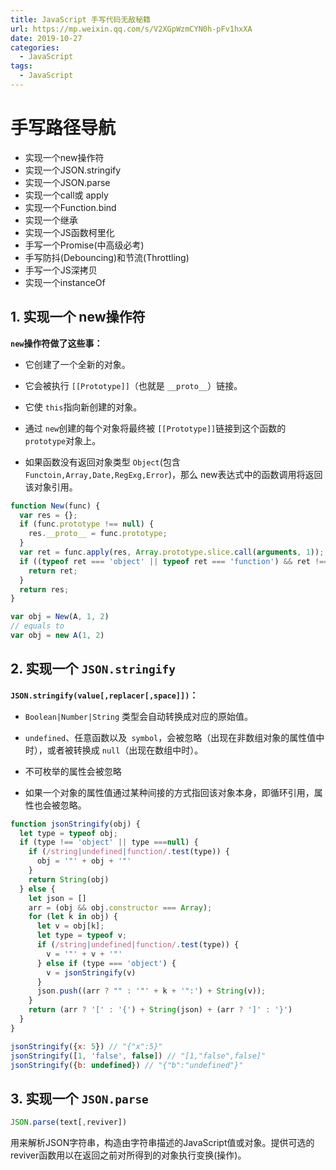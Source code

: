 ```yaml
---
title: JavaScript 手写代码无敌秘籍
url: https://mp.weixin.qq.com/s/V2XGpWzmCYN0h-pFv1hxXA
date: 2019-10-27
categories:
  - JavaScript
tags: 
  - JavaScript
---
```


# 手写路径导航
* 实现一个new操作符  
* 实现一个JSON.stringify  
* 实现一个JSON.parse  
* 实现一个call或 apply  
* 实现一个Function.bind  
* 实现一个继承  
* 实现一个JS函数柯里化  
* 手写一个Promise(中高级必考)  
* 手写防抖(Debouncing)和节流(Throttling)  
* 手写一个JS深拷贝  
* 实现一个instanceOf  

## 1. 实现一个 new操作符
**`new`操作符做了这些事：**

* 它创建了一个全新的对象。

* 它会被执行 `[[Prototype]]`（也就是 `__proto__`）链接。

* 它使 `this`指向新创建的对象。

* 通过 `new`创建的每个对象将最终被 `[[Prototype]]`链接到这个函数的 `prototype`对象上。

* 如果函数没有返回对象类型 `Object`(包含 `Functoin,Array,Date,RegExg,Error`)，那么 new表达式中的函数调用将返回该对象引用。

```javascript
function New(func) {
  var res = {};
  if (func.prototype !== null) {
    res.__proto__ = func.prototype;
  }
  var ret = func.apply(res, Array.prototype.slice.call(arguments, 1));
  if ((typeof ret === 'object' || typeof ret === 'function') && ret !== null) {
    return ret;
  }
  return res;
}

var obj = New(A, 1, 2)
// equals to
var obj = new A(1, 2)
```

## 2. 实现一个 `JSON.stringify`
**`JSON.stringify(value[,replacer[,space]])`：**

* `Boolean|Number|String` 类型会自动转换成对应的原始值。

* `undefined`、任意函数以及` symbol`，会被忽略（出现在非数组对象的属性值中时），或者被转换成 `null`（出现在数组中时）。

* 不可枚举的属性会被忽略

* 如果一个对象的属性值通过某种间接的方式指回该对象本身，即循环引用，属性也会被忽略。

```javascript
function jsonStringify(obj) {
  let type = typeof obj;
  if (type !== 'object' || type ===null) {
    if (/string|undefined|function/.test(type)) {
      obj = '"' + obj + '"'
    }
    return String(obj)
  } else {
    let json = []
    arr = (obj && obj.constructor === Array);
    for (let k in obj) {
      let v = obj[k];
      let type = typeof v;
      if (/string|undefined|function/.test(type)) {
        v = '"' + v + '"'
      } else if (type === 'object') {
        v = jsonStringify(v)
      }
      json.push((arr ? "" : '"' + k + '":') + String(v));
    }
    return (arr ? '[' : '{') + String(json) + (arr ? ']' : '}')
  }
}

jsonStringify({x: 5}) // "{"x":5}"
jsonStringify([1, 'false', false]) // "[1,"false",false]"
jsonStringify({b: undefined}) // "{"b":"undefined"}"
```

## 3. 实现一个 `JSON.parse`
```javascript
JSON.parse(text[,reviver])
```
用来解析JSON字符串，构造由字符串描述的JavaScript值或对象。提供可选的reviver函数用以在返回之前对所得到的对象执行变换(操作)。
